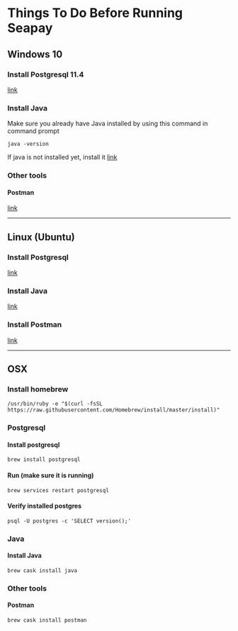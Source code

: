 # Things To Do Before Running Seapay

## Windows 10

### Install Postgresql 11.4
[link](https://www.datacamp.com/community/tutorials/installing-postgresql-windows-macosx)

### Install Java
Make sure you already have Java installed by using this command in command prompt
```
java -version
```
If java is not installed yet, install it
[link](https://carakode.com/cara-install-java-di-windows-10-64-bit/)

### Other tools
#### Postman
[link](https://www.getpostman.com/downloads/)

---

## Linux (Ubuntu)

### Install Postgresql
[link](https://tecadmin.net/install-postgresql-server-on-ubuntu/)

### Install Java
[link](https://tecadmin.net/install-oracle-java-8-ubuntu-via-ppa/)

### Install Postman
[link](https://www.getpostman.com/downloads/)

---

## OSX

### Install homebrew
```
/usr/bin/ruby -e "$(curl -fsSL https://raw.githubusercontent.com/Homebrew/install/master/install)"
```

### Postgresql

#### Install postgresql
```
brew install postgresql
```

#### Run (make sure it is running)
```
brew services restart postgresql
```

#### Verify installed postgres
```
psql -U postgres -c 'SELECT version();'
```

### Java
#### Install Java
```
brew cask install java
```

### Other tools
#### Postman
```
brew cask install postman
```
